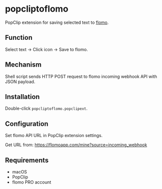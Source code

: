 # popcliptoflomo

PopClip extension for saving selected text to [flomo](https://flomoapp.com/).

## Function

Select text → Click icon → Save to flomo.

## Mechanism

Shell script sends HTTP POST request to flomo incoming webhook API with JSON payload.

## Installation

Double-click `popcliptoflomo.popclipext`.

## Configuration

Set flomo API URL in PopClip extension settings.

Get URL from: https://flomoapp.com/mine?source=incoming_webhook

## Requirements

- macOS
- PopClip
- flomo PRO account